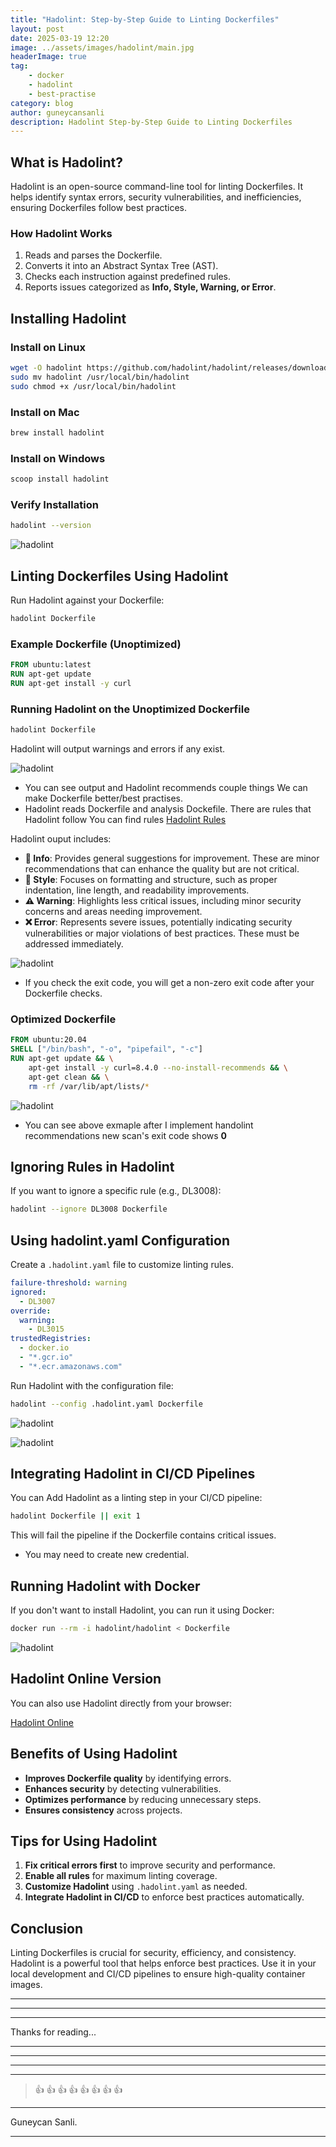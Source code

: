 ```yaml
---
title: "Hadolint: Step-by-Step Guide to Linting Dockerfiles"
layout: post
date: 2025-03-19 12:20
image: ../assets/images/hadolint/main.jpg
headerImage: true
tag:
    - docker
    - hadolint
    - best-practise
category: blog
author: guneycansanli
description: Hadolint Step-by-Step Guide to Linting Dockerfiles
---
```


## What is Hadolint?

Hadolint is an open-source command-line tool for linting Dockerfiles. It helps identify syntax errors, security vulnerabilities, and inefficiencies, ensuring Dockerfiles follow best practices.


### How Hadolint Works

1.  Reads and parses the Dockerfile.
2.  Converts it into an Abstract Syntax Tree (AST).
3.  Checks each instruction against predefined rules.
4.  Reports issues categorized as **Info, Style, Warning, or Error**.



## Installing Hadolint

### Install on Linux

```bash
wget -O hadolint https://github.com/hadolint/hadolint/releases/download/v2.12.0/hadolint-Linux-x86_64
sudo mv hadolint /usr/local/bin/hadolint
sudo chmod +x /usr/local/bin/hadolint
```

### Install on Mac

```bash
brew install hadolint
```

### Install on Windows

```bash
scoop install hadolint
```

### Verify Installation

```bash
hadolint --version
```

![hadolint][1]

## Linting Dockerfiles Using Hadolint

Run Hadolint against your Dockerfile:

```bash
hadolint Dockerfile
```

### Example Dockerfile (Unoptimized)

```dockerfile
FROM ubuntu:latest
RUN apt-get update
RUN apt-get install -y curl

```

### Running Hadolint on the Unoptimized Dockerfile

```bash
hadolint Dockerfile
```

Hadolint will output warnings and errors if any exist.

![hadolint][2]

- You can see output and Hadolint recommends couple things We can make Dockerfile better/best practises. 
- Hadolint reads Dockerfile and analysis Dockefile. There are rules that Hadolint follow You can find rules [Hadolint Rules](https://github.com/hadolint/hadolint/tree/master/src/Hadolint/Rule?ref=devopscube.com) 

Hadolint ouput includes:  
- **🔹 Info**: Provides general suggestions for improvement. These are minor recommendations that can enhance the quality but are not critical.  
- **🎨 Style**: Focuses on formatting and structure, such as proper indentation, line length, and readability improvements.  
- **⚠️ Warning**: Highlights less critical issues, including minor security concerns and areas needing improvement.  
- **❌ Error**: Represents severe issues, potentially indicating security vulnerabilities or major violations of best practices. These must be addressed immediately.  

![hadolint][3]

- If you check the exit code, you will get a non-zero exit code after your Dockerfile checks.


### Optimized Dockerfile

```dockerfile
FROM ubuntu:20.04
SHELL ["/bin/bash", "-o", "pipefail", "-c"]
RUN apt-get update && \
    apt-get install -y curl=8.4.0 --no-install-recommends && \
    apt-get clean && \
    rm -rf /var/lib/apt/lists/*
```

![hadolint][4]

- You can see above exmaple after I implement handolint recommendations new scan's exit code shows **0**


## Ignoring Rules in Hadolint

If you want to ignore a specific rule (e.g., DL3008):

```bash
hadolint --ignore DL3008 Dockerfile
```

## Using hadolint.yaml Configuration

Create a `.hadolint.yaml` file to customize linting rules.

```yaml
failure-threshold: warning
ignored:
  - DL3007
override:
  warning:
    - DL3015
trustedRegistries:
  - docker.io
  - "*.gcr.io"
  - "*.ecr.amazonaws.com"
```

Run Hadolint with the configuration file:

```bash
hadolint --config .hadolint.yaml Dockerfile
```

![hadolint][5]

![hadolint][6]

## Integrating Hadolint in CI/CD Pipelines

You can Add Hadolint as a linting step in your CI/CD pipeline:

```bash
hadolint Dockerfile || exit 1
```

This will fail the pipeline if the Dockerfile contains critical issues.

- You may need to create new credential.

## Running Hadolint with Docker

If you don't want to install Hadolint, you can run it using Docker:

```bash
docker run --rm -i hadolint/hadolint < Dockerfile
```

![hadolint][7]

## Hadolint Online Version

You can also use Hadolint directly from your browser:

[Hadolint Online](https://hadolint.github.io/hadolint/)


## Benefits of Using Hadolint

-   **Improves Dockerfile quality** by identifying errors.
-   **Enhances security** by detecting vulnerabilities.
-   **Optimizes performance** by reducing unnecessary steps.
-   **Ensures consistency** across projects.


## Tips for Using Hadolint

1.  **Fix critical errors first** to improve security and performance.
2.  **Enable all rules** for maximum linting coverage.
3.  **Customize Hadolint** using `.hadolint.yaml` as needed.
4.  **Integrate Hadolint in CI/CD** to enforce best practices automatically.


## Conclusion

Linting Dockerfiles is crucial for security, efficiency, and consistency. Hadolint is a powerful tool that helps enforce best practices. Use it in your local development and CI/CD pipelines to ensure high-quality container images.


---

* * *

---

Thanks for reading...

---

---

---

---

> :+1: :+1: :+1: :+1: :+1: :+1: :+1: :+1:

---

Guneycan Sanli.

---

[1]: ../assets/images/hadolint/hadolint-1.jpg
[2]: ../assets/images/hadolint/hadolint-2.jpg
[3]: ../assets/images/hadolint/hadolint-3.jpg
[4]: ../assets/images/hadolint/hadolint-4.jpg
[5]: ../assets/images/hadolint/hadolint-5.jpg
[6]: ../assets/images/hadolint/hadolint-6.jpg
[7]: ../assets/images/hadolint/hadolint-7.jpg




